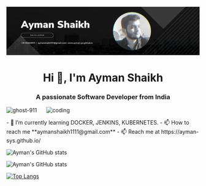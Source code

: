 <p align="center">
  <img src="https://github.com/ayman-sys/ayman-sys/blob/main/ayman-sys.png" alt="Your Image Description" width="790">
</p>
<h1 align="center">Hi 👋, I'm Ayman Shaikh</h1>
<h3 align="center">A passionate Software Developer from India</h3>
<img align="right" alt="coding" width="400" src="https://media1.giphy.com/media/qgQUggAC3Pfv687qPC/giphy.gif">
<p align="left"> <img src="https://komarev.com/ghpvc/?username=ghost-911&label=Profile%20views&color=0e75b6&style=flat" alt="ghost-911" /> </p>
- 🌱 I’m currently learning DOCKER, JENKINS, KUBERNETES.
- 📫 How to reach me **aymanshaikh1111@gmail.com**
- 📫 Reach me at https://ayman-sys.github.io/

![Ayman's GitHub stats](https://github-readme-stats.vercel.app/api?username=ayman-sys&count_private=true)


![Ayman's GitHub stats](https://github-readme-stats.vercel.app/api?username=ayman-sys&show_icons=true&theme=radical)



[![Top Langs](https://github-readme-stats.vercel.app/api/top-langs/?username=ayman-sys&layout=compact)](https://github.com/anuraghazra/github-readme-stats)

<!---
ayman-sys/ayman-sys is a ✨ special ✨ repository because its `README.md` (this file) appears on your GitHub profile.
You can click the Preview link to take a look at your changes.
--->
